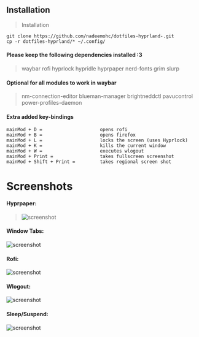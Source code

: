 ## Installation

> Installation

```
git clone https://github.com/nadeemohc/dotfiles-hyprland-.git
cp -r dotfiles-hyprland/* ~/.config/
```

#### Please keep the following dependencies installed :3

> waybar rofi hyprlock hypridle hyprpaper nerd-fonts grim slurp

#### Optional for all modules to work in waybar

> nm-connection-editor blueman-manager brightneddctl pavucontrol power-profiles-daemon

#### Extra added key-bindings

```
mainMod + D =                     opens rofi
mainMod + B =                     opens firefox
mainMod + L =                     locks the screen (uses Hyprlock)
mainMod + K =                     kills the current window
mainMod + W =                     executes wlogout
mainMod + Print =                 takes fullscreen screenshot
mainMod + Shift + Print =         takes regional screen shot

```

# Screenshots

#### Hyprpaper:

> ![screenshot](https://github.com/nadeemohc/dotfiles-hyprland-/blob/main/assets/hyprpaper.png)

#### Window Tabs:

![screenshot](https://github.com/nadeemohc/dotfiles-hyprland-/blob/main/assets/main.png)

#### Rofi:

![screenshot](https://github.com/nadeemohc/dotfiles-hyprland-/blob/main/assets/rofi.png)

#### Wlogout:

![screenshot](https://github.com/nadeemohc/dotfiles-hyprland-/blob/main/assets/wlogout.png)

#### Sleep/Suspend:

![screenshot](https://github.com/nadeemohc/dotfiles-hyprland-/blob/main/assets/lock.png)
